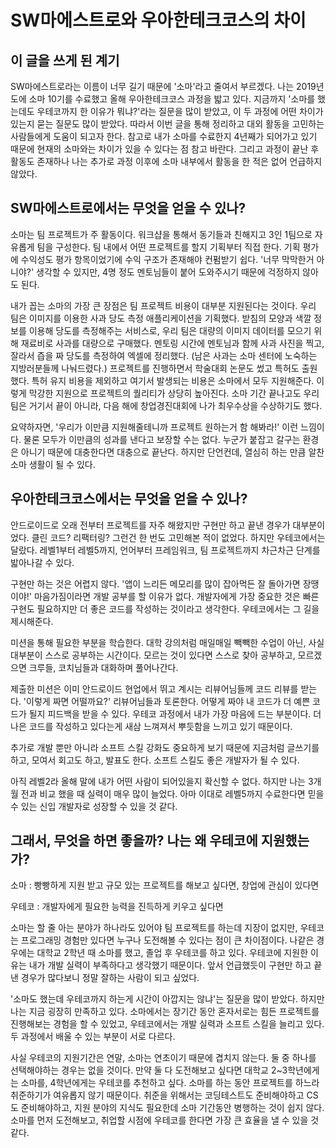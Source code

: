 # SW마에스트로와 우아한테크코스의 차이
## 이 글을 쓰게 된 계기
SW마에스트로라는 이름이 너무 길기 때문에 '소마'라고 줄여서 부르겠다.
나는 2019년도에 소마 10기를 수료했고 올해 우아한테크코스 과정을 밟고 있다.
지금까지 '소마를 했는데도 우테코까지 한 이유가 뭐냐?'라는 질문을 많이 받았고, 이 두 과정에 어떤 차이가 있는지 묻는 질문도 많이 받았다. 따라서 이번 글을 통해 정리하고 대외 활동을 고민하는 사람들에게 도움이 되고자 한다.
참고로 내가 소마를 수료한지 4년째가 되어가고 있기 때문에 현재의 소마와는 차이가 있을 수 있다는 점 참고 바란다. 그리고 과정이 끝난 후 활동도 존재하나 나는 추가로 과정 이후에 소마 내부에서 활동을 한 적은 없어 언급하지 않았다.

## SW마에스트로에서는 무엇을 얻을 수 있나?
소마는 팀 프로젝트가 주 활동이다. 워크샵을 통해서 동기들과 친해지고 3인 1팀으로 자유롭게 팀을 구성한다.
팀 내에서 어떤 프로젝트를 할지 기획부터 직접 한다. 기획 평가에 수익성도 평가 항목이었기에 수익 구조가 존재해야 컨펌받기 쉽다.
'너무 막막한거 아니야?' 생각할 수 있지만, 4명 정도 멘토님들이 붙어 도와주시기 때문에 걱정하지 않아도 된다.

내가 꼽는 소마의 가장 큰 장점은 팀 프로젝트 비용이 대부분 지원된다는 것이다. 우리 팀은 이미지를 이용한 사과 당도 측정 애플리케이션을 기획했다. 받침의 모양과 색깔 정보를 이용해 당도를 측정해주는 서비스로, 우리 팀은 대량의 이미지 데이터를 모으기 위해 재료비로 사과를 대량으로 구매했다. 멘토링 시간에 멘토님과 함께 사과 사진을 찍고, 잘라서 즙을 짜 당도를 측정하여 엑셀에 정리했다. (남은 사과는 소마 센터에 노숙하는 지방러분들께 나눠드렸다.)
프로젝트를 진행하면서 학술대회 논문도 썼고 특허도 출원했다. 특허 유지 비용을 제외하고 여기서 발생되는 비용은 소마에서 모두 지원해준다.
이렇게 막강한 지원으로 프로젝트의 퀄리티가 상당히 높아진다. 소마 기간 끝나고도 우리 팀은 거기서 끝이 아니라, 다음 해에 창업경진대회에 나가 최우수상을 수상하기도 했다.

요약하자면, '우리가 이만큼 지원해줄테니까 프로젝트 원하는거 함 해봐라!' 이런 느낌이다. 물론 모두가 이만큼의 성과를 낸다고 보장할 수는 없다. 누군가 붙잡고 갈구는 환경은 아니기 때문에 대충한다면 대충으로 끝난다. 하지만 단언컨데, 열심히 하는 만큼 알찬 소마 생활이 될 수 있다.

## 우아한테크코스에서는 무엇을 얻을 수 있나?
안드로이드로 오래 전부터 프로젝트를 자주 해왔지만 구현만 하고 끝낸 경우가 대부분이었다. 클린 코드? 리팩터링? 그런건 한 번도 고민해본 적이 없었다. 하지만 우테코에서는 달랐다. 레벨1부터 레벨5까지, 언어부터 프레임워크, 팀 프로젝트까지 차근차근 단계를 밟아나갈 수 있다.

구현만 하는 것은 어렵지 않다. '앱이 느리든 메모리를 많이 잡아먹든 잘 돌아가면 장땡이야!' 마음가짐이라면 개발 공부를 할 이유가 없다. 개발자에게 가장 중요한 것은 빠른 구현도 필요하지만 더 좋은 코드를 작성하는 것이라고 생각한다. 우테코에서는 그 길을 제시해준다.

미션을 통해 필요한 부분을 학습한다. 대학 강의처럼 매일매일 빽빽한 수업이 아닌, 사실 대부분이 스스로 공부하는 시간이다. 모르는 것이 있다면 스스로 찾아 공부하고, 모르겠으면 크루들, 코치님들과 대화하며 풀어나간다.

제출한 미션은 이미 안드로이드 현업에서 뛰고 계시는 리뷰어님들께 코드 리뷰를 받는다. '이렇게 짜면 어떨까요?' 리뷰어님들과 토론한다. 어떻게 짜야 내 코드가 더 예쁜 코드가 될지 피드백을 받을 수 있다. 우테코 과정에서 내가 가장 마음에 드는 부분이다. 더 나은 코드를 작성하고 있다는게 새삼 느껴져서 뿌듯함을 느끼고 있기 때문이다.

추가로 개발 뿐만 아니라 소프트 스킬 강화도 중요하게 보기 때문에 지금처럼 글쓰기를 하고, 모여서 회고도 하고, 발표도 한다. 소프트 스킬도 좋은 개발자가 될 수 있다.

아직 레벨2라 올해 말에 내가 어떤 사람이 되어있을지 확신할 수 없다. 하지만 나는 3개월 전과 비교 했을 때 실력이 매우 많이 늘었다. 아마 이대로 레벨5까지 수료한다면 믿을 수 있는 신입 개발자로 성장할 수 있을 것 같다.

## 그래서, 무엇을 하면 좋을까? 나는 왜 우테코에 지원했는가?
소마 : 빵빵하게 지원 받고 규모 있는 프로젝트를 해보고 싶다면, 창업에 관심이 있다면

우테코 : 개발자에게 필요한 능력을 진득하게 키우고 싶다면

소마는 할 줄 아는 분야가 하나라도 있어야 팀 프로젝트를 하는데 지장이 없지만, 우테코는 프로그래밍 경험만 있다면 누구나 도전해볼 수 있다는 점이 큰 차이점이다.
나같은 경우에는 대학교 2학년 때 소마를 했고, 졸업 후 우테코를 하고 있다. 우테코에 지원한 이유는 내가 개발 실력이 부족하다고 생각했기 때문이다. 앞서 언급했듯이 구현만 하고 끝낸 경우가 많다보니 정말 잘하는 사람이 되고 싶었다.

'소마도 했는데 우테코까지 하는게 시간이 아깝지는 않냐'는 질문을 많이 받았다. 하지만 나는 지금 굉장히 만족하고 있다. 소마에서는 장기간 동안 혼자서로는 힘든 프로젝트를 진행해보는 경험을 할 수 있었고, 우테코에서는 개발 실력과 소프트 스킬을 늘리고 있다. 두 과정에서 배울 수 있는 부분이 서로 다르다.

사실 우테코의 지원기간은 연말, 소마는 연초이기 때문에 겹치지 않는다. 둘 중 하나를 선택해야하는 경우는 없을 것이다. 만약 둘 다 도전해보고 싶다면 대학교 2~3학년에게는 소마를, 4학년에게는 우테코를 추천하고 싶다. 소마를 하는 동안 프로젝트를 하느라 취준하기가 여유롭지 않기 때문이다. 취준을 위해서는 코딩테스트도 준비해야하고 CS도 준비해야하고, 지원 분야의 지식도 필요한데 소마 기간동안 병행하는 것이 쉽지 않다. 소마를 먼저 도전해보고, 취업할 시점에 우테코를 한다면 가장 큰 효율을 낼 수 있을 것 같다.
